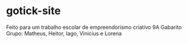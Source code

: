 # gotick-site

Feito para um trabalho escolar de empreendorismo criativo
9A Gabarito
Grupo:
Matheus, Heitor, Iago, Vinicius e Lorena
